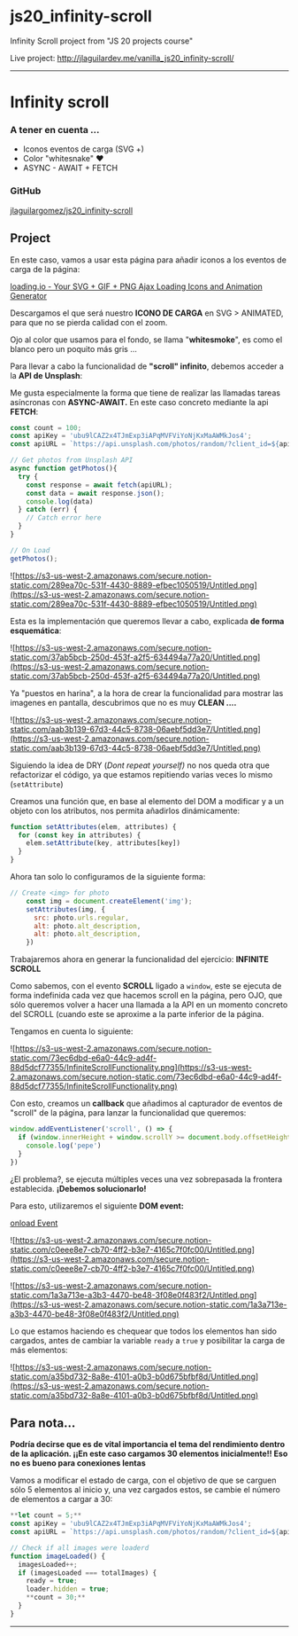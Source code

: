 # js20_infinity-scroll

Infinity Scroll project from "JS 20 projects course"

Live project: http://jlaguilardev.me/vanilla_js20_infinity-scroll/

-----

# Infinity scroll

### A tener en cuenta ...

- Iconos eventos de carga (SVG +)
- Color "whitesnake" ❤️
- ASYNC - AWAIT + FETCH

### GitHub

[jlaguilargomez/js20_infinity-scroll](https://github.com/jlaguilargomez/js20_infinity-scroll)

## Project

En este caso, vamos a usar esta página para añadir iconos a los eventos de carga de la página:

[loading.io - Your SVG + GIF + PNG Ajax Loading Icons and Animation Generator](https://loading.io/)

Descargamos el que será nuestro **ICONO DE CARGA** en SVG > ANIMATED, para que no se pierda calidad con el zoom.

Ojo al color que usamos para el fondo, se llama "**whitesmoke**", es como el blanco pero un poquito más gris ...

Para llevar a cabo la funcionalidad de **"scroll" infinito**, debemos acceder a la **API de Unsplash**:

Me gusta especialmente la forma que tiene de realizar las llamadas tareas asíncronas con **ASYNC-AWAIT.** En este caso concreto mediante la api **FETCH**:

```jsx
const count = 100;
const apiKey = 'ubu9lCAZ2x4TJmExp3iAPqMVFViYoNjKxMaAWMkJos4';
const apiURL = `https://api.unsplash.com/photos/random/?client_id=${apiKey}&count=${count}`;

// Get photos from Unsplash API
async function getPhotos(){
  try {
    const response = await fetch(apiURL);
    const data = await response.json();
    console.log(data)
  } catch (err) {
    // Catch error here
  }
}

// On Load
getPhotos();
```

![https://s3-us-west-2.amazonaws.com/secure.notion-static.com/289ea70c-531f-4430-8889-efbec1050519/Untitled.png](https://s3-us-west-2.amazonaws.com/secure.notion-static.com/289ea70c-531f-4430-8889-efbec1050519/Untitled.png)

Esta es la implementación que queremos llevar a cabo, explicada **de forma esquemática**:

![https://s3-us-west-2.amazonaws.com/secure.notion-static.com/37ab5bcb-250d-453f-a2f5-634494a77a20/Untitled.png](https://s3-us-west-2.amazonaws.com/secure.notion-static.com/37ab5bcb-250d-453f-a2f5-634494a77a20/Untitled.png)

Ya "puestos en harina", a la hora de crear la funcionalidad para mostrar las imagenes en pantalla, descubrimos que no es muy **CLEAN ....**

![https://s3-us-west-2.amazonaws.com/secure.notion-static.com/aab3b139-67d3-44c5-8738-06aebf5dd3e7/Untitled.png](https://s3-us-west-2.amazonaws.com/secure.notion-static.com/aab3b139-67d3-44c5-8738-06aebf5dd3e7/Untitled.png)

Siguiendo la idea de DRY (*Dont repeat yourself)* no nos queda otra que refactorizar el código, ya que estamos repitiendo varias veces lo mismo (`setAttribute`)

Creamos una función que, en base al elemento del DOM a modificar y a un objeto con los atributos, nos permita añadirlos dinámicamente:

```jsx
function setAttributes(elem, attributes) {
  for (const key in attributes) {
    elem.setAttribute(key, attributes[key])
  }
}
```

Ahora tan solo lo configuramos de la siguiente forma:

```jsx
// Create <img> for photo
    const img = document.createElement('img');
    setAttributes(img, {
      src: photo.urls.regular,
      alt: photo.alt_description,
      alt: photo.alt_description,
    })
```

Trabajaremos ahora en generar la funcionalidad del ejercicio: **INFINITE SCROLL**

Como sabemos, con el evento **SCROLL** ligado a `window`, este se ejecuta de forma indefinida cada vez que hacemos scroll en la página, pero OJO, que sólo queremos volver a hacer una llamada a la API en un momento concreto del SCROLL (cuando este se aproxime a la parte inferior de la página.

Tengamos en cuenta lo siguiente:

![https://s3-us-west-2.amazonaws.com/secure.notion-static.com/73ec6dbd-e6a0-44c9-ad4f-88d5dcf77355/InfiniteScrollFunctionality.png](https://s3-us-west-2.amazonaws.com/secure.notion-static.com/73ec6dbd-e6a0-44c9-ad4f-88d5dcf77355/InfiniteScrollFunctionality.png)

Con esto, creamos un **callback** que añadimos al capturador de eventos de "scroll" de la página, para lanzar la funcionalidad que queremos:

```jsx
window.addEventListener('scroll', () => {
  if (window.innerHeight + window.scrollY >= document.body.offsetHeight - 1000) {
    console.log('pepe')
  }
})
```

¿El problema?, se ejecuta múltiples veces una vez sobrepasada la frontera establecida. **¡Debemos solucionarlo!**

Para esto, utilizaremos el siguiente **DOM event:**

[onload Event](https://www.w3schools.com/jsref/event_onload.asp)

![https://s3-us-west-2.amazonaws.com/secure.notion-static.com/c0eee8e7-cb70-4ff2-b3e7-4165c7f0fc00/Untitled.png](https://s3-us-west-2.amazonaws.com/secure.notion-static.com/c0eee8e7-cb70-4ff2-b3e7-4165c7f0fc00/Untitled.png)

![https://s3-us-west-2.amazonaws.com/secure.notion-static.com/1a3a713e-a3b3-4470-be48-3f08e0f483f2/Untitled.png](https://s3-us-west-2.amazonaws.com/secure.notion-static.com/1a3a713e-a3b3-4470-be48-3f08e0f483f2/Untitled.png)

Lo que estamos haciendo es chequear que todos los elementos han sido cargados, antes de cambiar la variable `ready` a `true` y posibilitar la carga de más elementos:

![https://s3-us-west-2.amazonaws.com/secure.notion-static.com/a35bd732-8a8e-4101-a0b3-b0d675bfbf8d/Untitled.png](https://s3-us-west-2.amazonaws.com/secure.notion-static.com/a35bd732-8a8e-4101-a0b3-b0d675bfbf8d/Untitled.png)

## Para nota...

**Podría decirse que es de vital importancia el tema del rendimiento dentro de la aplicación. ¡¡En este caso cargamos 30 elementos inicialmente!! Eso no es bueno para conexiones lentas**

Vamos a modificar el estado de carga, con el objetivo de que se carguen sólo 5 elementos al inicio y, una vez cargados estos, se cambie el número de elementos a cargar a 30:

```jsx
**let count = 5;**
const apiKey = 'ubu9lCAZ2x4TJmExp3iAPqMVFViYoNjKxMaAWMkJos4';
const apiURL = `https://api.unsplash.com/photos/random/?client_id=${apiKey}&count=${count}`;

// Check if all images were loaderd
function imageLoaded() {
  imagesLoaded++;
  if (imagesLoaded === totalImages) {
    ready = true;
    loader.hidden = true;
    **count = 30;**
  }
}
```

---
